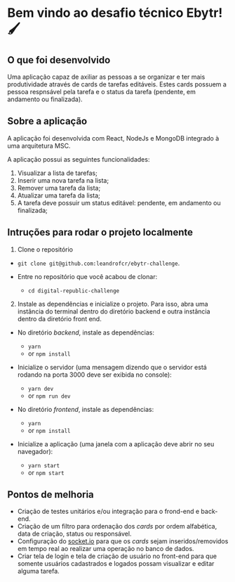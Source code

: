 # Bem vindo ao desafio técnico Ebytr! :paintbrush:

## O que foi desenvolvido

Uma aplicação capaz de axiliar as pessoas  a se organizar e ter mais produtividade através de cards de tarefas editáveis. Estes cards possuem a pessoa respnsável pela tarefa e o status da tarefa (pendente, em andamento ou finalizada).


## Sobre a aplicação

A aplicação foi desenvolvida com React, NodeJs e MongoDB integrado à uma arquitetura MSC.

A aplicação possui as seguintes funcionalidades:


1. Visualizar a lista de tarefas;
2. Inserir uma nova tarefa na lista;
3. Remover uma tarefa da lista;
4. Atualizar uma tarefa da lista;
5. A tarefa deve possuir um status editável: pendente, em andamento ou finalizada;


## Intruções para rodar o projeto localmente

1. Clone o repositório
  * `git clone git@github.com:leandrofcr/ebytr-challenge`.

  * Entre no repositório que você acabou de clonar:
    * `cd digital-republic-challenge`


2. Instale as dependências e inicialize o projeto. Para isso, abra uma instância do terminal dentro do diretório backend e outra instância dentro da diretório front end.
  * No diretório *backend*, instale as dependências:
    * `yarn`
    * or `npm install`
  * Inicialize o servidor (uma mensagem dizendo que o servidor está rodando na porta 3000 deve ser exibida no console):
    * `yarn dev`
    * or `npm run dev`


* No diretório *frontend*, instale as dependências:
    * `yarn`
    * or `npm install`
 * Inicialize a aplicação (uma janela com a aplicação deve abrir no seu navegador):
    * `yarn start`
    * or `npm start`



## Pontos de melhoria

- Criação de testes unitários e/ou integração para o frond-end e back-end.
- Criação de um filtro para ordenação dos *cards* por ordem alfabética, data de criação, status ou responsável.
- Configuração do [socket.io](https://socket.io/) para que os *cards* sejam inseridos/removidos em tempo real ao realizar uma operação no banco de dados.
- Criar tela de login e tela de criação de usuário no front-end para que somente usuários cadastrados e logados possam visualizar e editar alguma tarefa.
